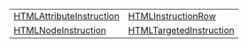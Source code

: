 |                                                                                                                             |                                                                                                                           |
| --------------------------------------------------------------------------------------------------------------------------- | ------------------------------------------------------------------------------------------------------------------------- |
| [HTMLAttributeInstruction](https://hamedfathi.gitbook.io/aurelia-2-doc-api/runtime-html/typealias/htmlattributeinstruction) | [HTMLInstructionRow](https://hamedfathi.gitbook.io/aurelia-2-doc-api/runtime-html/typealias/htmlinstructionrow)           |
| [HTMLNodeInstruction](https://hamedfathi.gitbook.io/aurelia-2-doc-api/runtime-html/typealias/htmlnodeinstruction)           | [HTMLTargetedInstruction](https://hamedfathi.gitbook.io/aurelia-2-doc-api/runtime-html/typealias/htmltargetedinstruction) |